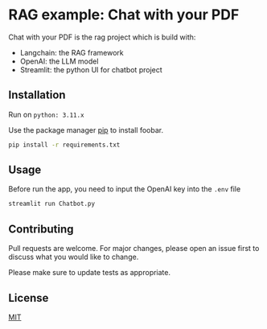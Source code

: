 # RAG example: Chat with your PDF

Chat with your PDF is the rag project which is build with:

* Langchain: the RAG framework
* OpenAI: the LLM model
* Streamlit: the python UI for chatbot project

## Installation

Run on `python: 3.11.x`

Use the package manager [pip](https://pip.pypa.io/en/stable/) to install foobar.

```bash
pip install -r requirements.txt
```

## Usage

Before run the app, you need to input the OpenAI key into the `.env` file

```bash
streamlit run Chatbot.py
```

## Contributing

Pull requests are welcome. For major changes, please open an issue first
to discuss what you would like to change.

Please make sure to update tests as appropriate.

## License

[MIT](https://choosealicense.com/licenses/mit/)